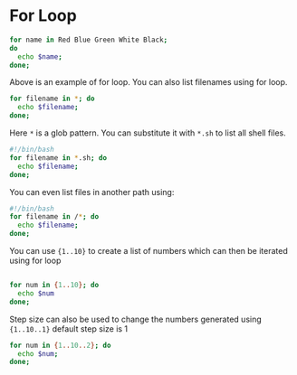 # For Loop

```bash
for name in Red Blue Green White Black;
do
  echo $name;
done;
```

Above is an example of for loop. You can also list filenames using for loop.

```bash
for filename in *; do
  echo $filename;
done;
```

Here `*` is a glob pattern. You can substitute it with `*.sh` to list all shell files.

```bash
#!/bin/bash
for filename in *.sh; do
  echo $filename;
done;
```

You can even list files in another path using:

```bash
#!/bin/bash
for filename in /*; do
  echo $filename;
done;
```

You can use `{1..10}` to create a list of numbers which can then be iterated using for loop

```bash

for num in {1..10}; do
  echo $num
done;
```

Step size can also be used to change the numbers generated using `{1..10..1}` default step size is 1

```bash
for num in {1..10..2}; do
  echo $num;
done;
```
